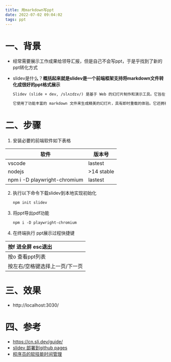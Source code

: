 ```yaml
---
title: 用markdown写ppt
date: 2022-07-02 09:04:02
tags: ppt
---
```



# 一、背景

* 经常需要展示工作成果给领导汇报，但是自己不会写ppt，于是乎找到了新的ppt转化方式

* slidev是什么？**概括起来就是slidev是一个前端框架支持将markdown文件转化成很好的ppt格式展示**

  ```html
  Slidev (slide + dev, /slʌɪdɪv/) 是基于 Web 的幻灯片制作和演示工具。它旨在让开发者专注在 Markdown 中编写内容，同时拥有支持 HTML 和 Vue 组件的能力，并且能够呈现像素级完美的布局，还在你的演讲稿中内置了互动的演示样例。
  
  它使用了功能丰富的 markdown 文件来生成精美的幻灯片，具有即时重载的体验。它还拥有很多内置的集成功能，如实时编码、导出 PDF、演讲录制等。由于 Slidev 是由 web 驱动的，因此你可以使用它进行任何操作 —— 具有无限的可能性
  ```

  

# 二、步骤

1. 安装必要的前端软件如下表格

  | 软件                         | 版本号     |
  | ---------------------------- | ---------- |
  | vscode                       | lastest    |
  | nodejs                       | >14 stable |
  | npm i -D playwright-chromium | lastest    |

2. 执行以下命令下载slidev到本地实现初始化

   ```html
   npm init slidev
   ```
3. 将ppt导出pdf功能

   ```html
   npm i -D playwright-chromium
   ```
4. 在终端执行 ppt展示过程快捷键
 

| 按f 进全屏 esc退出             |
| :----------------------------- |
| 按o 查看ppt列表                |
| 按左右/空格键选择上一页/下一页 |

# 三、效果

* http://localhost:3030/

  

# 四、参考

* https://cn.sli.dev/guide/ 
* [slidev 部署到github pages](https://blog.csdn.net/be5yond/article/details/120778369)
* [程序员的软技能时间管理](https://programmer-soft-skills.vercel.app/3)

